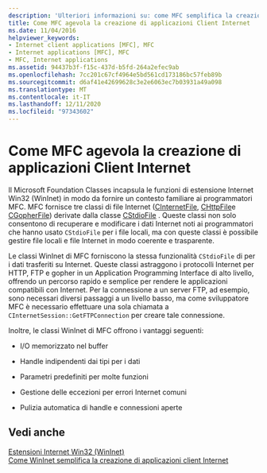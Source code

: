 ```yaml
---
description: 'Ulteriori informazioni su: come MFC semplifica la creazione di applicazioni client Internet'
title: Come MFC agevola la creazione di applicazioni Client Internet
ms.date: 11/04/2016
helpviewer_keywords:
- Internet client applications [MFC], MFC
- Internet applications [MFC], MFC
- MFC, Internet applications
ms.assetid: 94437b3f-f15c-437d-b5fd-264a2efec9ab
ms.openlocfilehash: 7cc201c67cf4964e5bd561cd173186bc57feb89b
ms.sourcegitcommit: d6af41e42699628c3e2e6063ec7b03931a49a098
ms.translationtype: MT
ms.contentlocale: it-IT
ms.lasthandoff: 12/11/2020
ms.locfileid: "97343602"
---
```

# <a name="how-mfc-makes-it-easier-to-create-internet-client-applications"></a>Come MFC agevola la creazione di applicazioni Client Internet

Il Microsoft Foundation Classes incapsula le funzioni di estensione Internet Win32 (WinInet) in modo da fornire un contesto familiare ai programmatori MFC. MFC fornisce tre classi di file Internet ([CInternetFile](reference/cinternetfile-class.md), [CHttpFile](reference/chttpfile-class.md)e [CGopherFile](reference/cgopherfile-class.md)) derivate dalla classe [CStdioFile](reference/cstdiofile-class.md) . Queste classi non solo consentono di recuperare e modificare i dati Internet noti ai programmatori che hanno usato `CStdioFile` per i file locali, ma con queste classi è possibile gestire file locali e file Internet in modo coerente e trasparente.

Le classi WinInet di MFC forniscono la stessa funzionalità `CStdioFile` di per i dati trasferiti su Internet. Queste classi astraggono i protocolli Internet per HTTP, FTP e gopher in un Application Programming Interface di alto livello, offrendo un percorso rapido e semplice per rendere le applicazioni compatibili con Internet. Per la connessione a un server FTP, ad esempio, sono necessari diversi passaggi a un livello basso, ma come sviluppatore MFC è necessario effettuare una sola chiamata a `CInternetSession::GetFTPConnection` per creare tale connessione.

Inoltre, le classi WinInet di MFC offrono i vantaggi seguenti:

- I/O memorizzato nel buffer

- Handle indipendenti dai tipi per i dati

- Parametri predefiniti per molte funzioni

- Gestione delle eccezioni per errori Internet comuni

- Pulizia automatica di handle e connessioni aperte

## <a name="see-also"></a>Vedi anche

[Estensioni Internet Win32 (WinInet)](win32-internet-extensions-wininet.md)<br/>
[Come WinInet semplifica la creazione di applicazioni client Internet](how-wininet-makes-it-easier-to-create-internet-client-applications.md)
